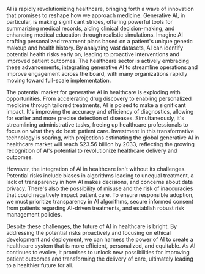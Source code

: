 AI is rapidly revolutionizing healthcare, bringing forth a wave of innovation that promises to reshape how we approach medicine. Generative AI, in particular, is making significant strides, offering powerful tools for summarizing medical records, aiding clinical decision-making, and enhancing medical education through realistic simulations. Imagine AI crafting personalized treatment plans based on a patient's unique genetic makeup and health history. By analyzing vast datasets, AI can identify potential health risks early on, leading to proactive interventions and improved patient outcomes. The healthcare sector is actively embracing these advancements, integrating generative AI to streamline operations and improve engagement across the board, with many organizations rapidly moving toward full-scale implementation.

The potential market for generative AI in healthcare is exploding with opportunities. From accelerating drug discovery to enabling personalized medicine through tailored treatments, AI is poised to make a significant impact. It's improving the accuracy and efficiency of diagnostics, allowing for earlier and more precise detection of diseases. Simultaneously, it's streamlining administrative tasks, freeing up healthcare professionals to focus on what they do best: patient care. Investment in this transformative technology is soaring, with projections estimating the global generative AI in healthcare market will reach $23.56 billion by 2033, reflecting the growing recognition of AI's potential to revolutionize healthcare delivery and outcomes.

However, the integration of AI in healthcare isn't without its challenges. Potential risks include biases in algorithms leading to unequal treatment, a lack of transparency in how AI makes decisions, and concerns about data privacy. There's also the possibility of misuse and the risk of inaccuracies that could negatively impact patient care. To ensure responsible adoption, we must prioritize transparency in AI algorithms, secure informed consent from patients regarding AI-driven treatments, and establish robust risk management policies.

Despite these challenges, the future of AI in healthcare is bright. By addressing the potential risks proactively and focusing on ethical development and deployment, we can harness the power of AI to create a healthcare system that is more efficient, personalized, and equitable. As AI continues to evolve, it promises to unlock new possibilities for improving patient outcomes and transforming the delivery of care, ultimately leading to a healthier future for all.
